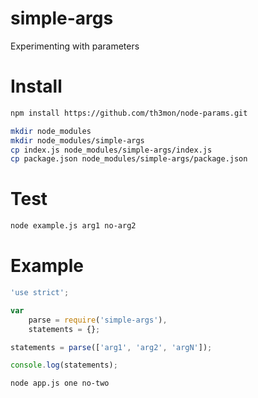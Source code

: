 # simple-args
Experimenting with parameters

# Install

```bash
npm install https://github.com/th3mon/node-params.git
```

```bash
mkdir node_modules
mkdir node_modules/simple-args
cp index.js node_modules/simple-args/index.js
cp package.json node_modules/simple-args/package.json
```

# Test
```bash
node example.js arg1 no-arg2
```

# Example

```js
'use strict';

var
    parse = require('simple-args'),
    statements = {};

statements = parse(['arg1', 'arg2', 'argN']);

console.log(statements);
```

```bash
node app.js one no-two
```
